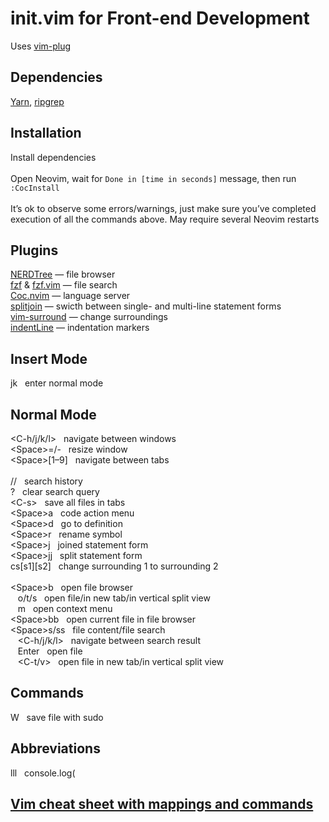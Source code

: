# init.vim for Front-end Development
Uses [vim-plug](https://github.com/junegunn/vim-plug)

## Dependencies
[Yarn](https://yarnpkg.com/), [ripgrep](https://github.com/BurntSushi/ripgrep)

## Installation
Install dependencies \
\
Open Neovim, wait for `Done in [time in seconds]` message, then run `:CocInstall` \
\
It’s ok to observe some errors/warnings, just make sure you’ve completed execution of all the commands above. May
require several Neovim restarts

## Plugins
[NERDTree](https://github.com/preservim/nerdtree) — file browser \
[fzf](https://github.com/junegunn/fzf) & [fzf.vim](https://github.com/junegunn/fzf.vim) — file search \
[Coc.nvim](https://github.com/neoclide/coc.nvim) — language server \
[splitjoin](https://github.com/AndrewRadev/splitjoin.vim) — swicth between single- and multi-line statement forms \
[vim-surround](https://github.com/tpope/vim-surround) — change surroundings \
[indentLine](https://github.com/Yggdroot/indentLine) — indentation markers

## Insert Mode
jk &nbsp; enter normal mode

## Normal Mode
\<C-h/j/k/l\> &nbsp; navigate between windows \
\<Space\>=/- &nbsp; resize window \
\<Space\>\[1–9] &nbsp; navigate between tabs \
\
\// &nbsp; search history \
\? &nbsp; clear search query \
\<C-s\> &nbsp; save all files in tabs \
\<Space\>a &nbsp; code action menu \
\<Space\>d &nbsp; go to definition \
\<Space\>r &nbsp; rename symbol \
\<Space\>j &nbsp; joined statement form \
\<Space\>jj &nbsp; split statement form \
cs[s1][s2] &nbsp; change surrounding 1 to surrounding 2 \
\
\<Space\>b &nbsp; open file browser \
&nbsp;&nbsp; o/t/s &nbsp; open file/in new tab/in vertical split view \
&nbsp;&nbsp; m &nbsp; open context menu \
\<Space\>bb &nbsp; open current file in file browser \
\<Space\>s/ss &nbsp; file content/file search \
&nbsp;&nbsp; \<C-h/j/k/l\> &nbsp; navigate between search result \
&nbsp;&nbsp; Enter &nbsp; open file \
&nbsp;&nbsp; \<C-t/v\> &nbsp; open file in new tab/in vertical split view

## Commands
W &nbsp; save file with sudo

## Abbreviations
lll &nbsp; console.log(

## [Vim cheat sheet with mappings and commands](https://docs.google.com/document/d/11iPRUc-0upxiVbDZnDmMhZxuTiiyPahBsCCReZBA2JQ)
